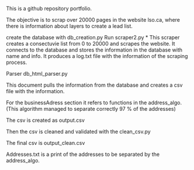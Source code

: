 This is a github repository portfolio. 

The objective is to scrap over 20000 pages in the website lso.ca, where there is information about layers to create 
a lead list. 

create the database with db_creation.py
Run scraper2.py 
    * This scraper creates a consectuvie list from 0 to 20000 and scrapes the website. 
    It connects to the database and stores the information in the database with name and info. 
    It produces a log.txt file with the information of the scraping process. 

Parser 
    db_html_parser.py

This document pulls the information from the database and creates a csv file with the information.

For the businessAdress section it refers to functions in the address_algo. (This algorithm managed to separate correctly  97 % of the addresses)

The csv is created as output.csv

Then the csv is cleaned and validated with the clean_csv.py 

The final csv is output_clean.csv

Addresses.txt is a print of the addresses to be separated by the address_algo.


